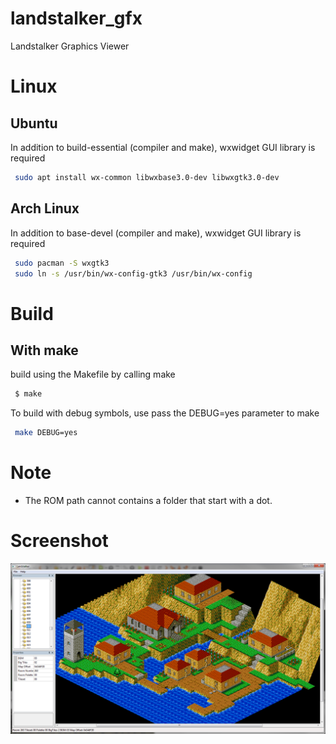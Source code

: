 # landstalker_gfx
Landstalker Graphics Viewer

# Linux

## Ubuntu

In addition to build-essential (compiler and make), wxwidget GUI library is required

```sh
 sudo apt install wx-common libwxbase3.0-dev libwxgtk3.0-dev
``` 

## Arch Linux

In addition to base-devel (compiler and make), wxwidget GUI library is required

```sh
 sudo pacman -S wxgtk3
 sudo ln -s /usr/bin/wx-config-gtk3 /usr/bin/wx-config
``` 

# Build

## With make

 build using the Makefile by calling make

```sh
 $ make
```

To build with debug symbols, use pass the DEBUG=yes parameter to make

```sh
 make DEBUG=yes
```

# Note

* The ROM path cannot contains a folder that start with a dot.

# Screenshot

![edit](landstalker_edit.png)
